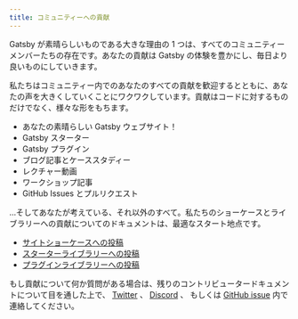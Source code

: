 ```yaml
---
title: コミュニティーへの貢献
---
```


Gatsby が素晴らしいものである大きな理由の 1 つは、すべてのコミュニティーメンバーたちの存在です。あなたの貢献は Gatsby の体験を豊かにし、毎日より良いものにしていきます。

私たちはコミュニティー内でのあなたのすべての貢献を歓迎するとともに、あなたの声を大きくしていくことにワクワクしています。貢献はコードに対するものだけでなく、様々な形をもちます。

- あなたの素晴らしい Gatsby ウェブサイト！
- Gatsby スターター
- Gatsby プラグイン
- ブログ記事とケーススタディー
- レクチャー動画
- ワークショップ記事
- GitHub Issues とプルリクエスト

…そしてあなたが考えている、それ以外のすべて。私たちのショーケースとライブラリーへの貢献についてのドキュメントは、最適なスタート地点です。

- [サイトショーケースへの投稿](/contributing/site-showcase-submissions)
- [スターターライブラリーへの投稿](/contributing/submit-to-starter-library/)
- [プラグインライブラリーへの投稿](/contributing/submit-to-plugin-library/)

もし貢献について何か質問がある場合は、残りのコントリビュータードキュメントについて目を通した上で、 [Twitter](https://twitter.com/gatsbyjs) 、 [Discord](https://gatsby.dev/discord) 、 もしくは [GitHub issue](/contributing/how-to-file-an-issue/) 内で連絡してください。
